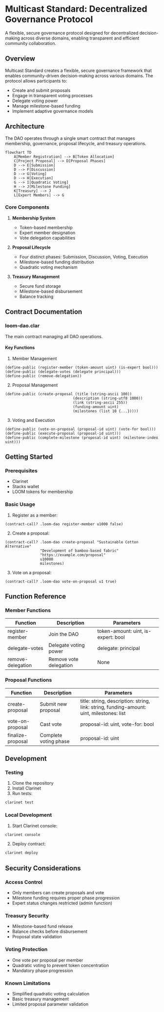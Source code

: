 # Multicast Standard: Decentralized Governance Protocol

A flexible, secure governance protocol designed for decentralized decision-making across diverse domains, enabling transparent and efficient community collaboration.

## Overview

Multicast Standard creates a flexible, secure governance framework that enables community-driven decision-making across various domains. The protocol allows participants to:

- Create and submit proposals
- Engage in transparent voting processes
- Delegate voting power
- Manage milestone-based funding
- Implement adaptive governance models

## Architecture

The DAO operates through a single smart contract that manages membership, governance, proposal lifecycle, and treasury operations.

```mermaid
flowchart TD
    A[Member Registration] --> B[Token Allocation]
    C[Project Proposal] --> D[Proposal Phases]
    D --> E[Submission]
    D --> F[Discussion]
    D --> G[Voting]
    D --> H[Execution]
    G --> I[Quadratic Voting]
    H --> J[Milestone Funding]
    K[Treasury] --> J
    L[Expert Members] --> G
```

### Core Components

1. **Membership System**
   - Token-based membership
   - Expert member designation
   - Vote delegation capabilities

2. **Proposal Lifecycle**
   - Four distinct phases: Submission, Discussion, Voting, Execution
   - Milestone-based funding distribution
   - Quadratic voting mechanism

3. **Treasury Management**
   - Secure fund storage
   - Milestone-based disbursement
   - Balance tracking

## Contract Documentation

### loom-dao.clar

The main contract managing all DAO operations.

#### Key Functions

1. Member Management
```clarity
(define-public (register-member (token-amount uint) (is-expert bool)))
(define-public (delegate-votes (delegate principal)))
(define-public (remove-delegation))
```

2. Proposal Management
```clarity
(define-public (create-proposal (title (string-ascii 100)) 
                               (description (string-utf8 1000))
                               (link (string-ascii 255))
                               (funding-amount uint)
                               (milestones (list 10 {...}))))
```

3. Voting and Execution
```clarity
(define-public (vote-on-proposal (proposal-id uint) (vote-for bool)))
(define-public (execute-proposal (proposal-id uint)))
(define-public (complete-milestone (proposal-id uint) (milestone-index uint)))
```

## Getting Started

### Prerequisites

- Clarinet
- Stacks wallet
- LOOM tokens for membership

### Basic Usage

1. Register as a member:
```clarity
(contract-call? .loom-dao register-member u1000 false)
```

2. Create a proposal:
```clarity
(contract-call? .loom-dao create-proposal "Sustainable Cotton Alternative" 
                "Development of bamboo-based fabric" 
                "https://example.com/proposal" 
                u10000 
                milestones)
```

3. Vote on a proposal:
```clarity
(contract-call? .loom-dao vote-on-proposal u1 true)
```

## Function Reference

### Member Functions

| Function | Description | Parameters |
|----------|-------------|------------|
| register-member | Join the DAO | token-amount: uint, is-expert: bool |
| delegate-votes | Delegate voting power | delegate: principal |
| remove-delegation | Remove vote delegation | None |

### Proposal Functions

| Function | Description | Parameters |
|----------|-------------|------------|
| create-proposal | Submit new proposal | title: string, description: string, link: string, funding-amount: uint, milestones: list |
| vote-on-proposal | Cast vote | proposal-id: uint, vote-for: bool |
| finalize-proposal | Complete voting phase | proposal-id: uint |

## Development

### Testing

1. Clone the repository
2. Install Clarinet
3. Run tests:
```bash
clarinet test
```

### Local Development

1. Start Clarinet console:
```bash
clarinet console
```

2. Deploy contract:
```bash
clarinet deploy
```

## Security Considerations

### Access Control
- Only members can create proposals and vote
- Milestone funding requires proper phase progression
- Expert status changes restricted (admin function)

### Treasury Security
- Milestone-based fund release
- Balance checks before disbursement
- Proposal state validation

### Voting Protection
- One vote per proposal per member
- Quadratic voting to prevent token concentration
- Mandatory phase progression

### Known Limitations
- Simplified quadratic voting calculation
- Basic treasury management
- Limited proposal parameter validation